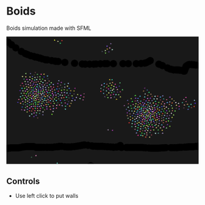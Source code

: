 # Boids
 Boids simulation made with SFML


![](boids.png)

## Controls
- Use left click to put walls
